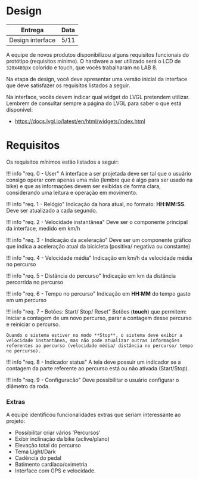 # Design 

| Entrega          | Data |
|------------------|------|
| Design interface | 5/11 |

A equipe de novos produtos disponibilizou alguns requisitos funcionais do protótipo (requisitos mínimo). O hardware a ser utilizado será o LCD de `320`x`480`px colorido e touch, que vocês trabalharam no LAB 8.

Na etapa de design, você deve apresentar uma versão inicial da interface que deve satisfazer os requisitos listados a seguir.

Na interface, vocês devem indicar qual widget do LVGL pretendem utilizar. Lembrem de consultar sempre a página do LVGL para saber o que está disponível:

- https://docs.lvgl.io/latest/en/html/widgets/index.html

# Requisitos

Os requisitos mínimos estão listados a seguir:

!!! info "req. 0 - User"
    A interface a ser projetada deve ser tal que o usuário consigo operar com apenas uma mão (lembre que é algo para ser usado na bike) e que as informações devem ser exibidas de forma clara, considerando uma leitura e operação em movimento.

!!! info "req. 1 - Relógio"
    Indicação da hora atual, no formato: **HH:MM:SS**. Deve ser atualizado a cada segundo.

!!! info "req. 2 - Velocidade instantânea"
    Deve ser o componente principal da interface, medido em km/h

!!! info "req. 3 - Indicação da aceleração"
    Deve ser um componente gráfico que indica a aceleração atual da bicicleta (positiva/ negativa ou constante)

!!! info "req. 4 - Velocidade média"
    Indicação em km/h da velocidade média no percurso

!!! info "req. 5 - Distância do percurso"
    Indicação em km da distância percorrida no percurso

!!! info "req. 6 - Tempo no percurso"
    Indicação em **HH:MM** do tempo gasto em um percurso

!!! info "req. 7 - Botões: Start/ Stop/ Reset"
    Botões (**touch**) que permitem: Iniciar a contagem de um novo percurso, parar a contagem desse percurso e reiniciar o percurso.

    Quando o sistema estiver no modo **Stop**, o sistema deve exibir a velocidade instantânea, mas não pode atualizar outras informações referentes ao percurso (velocidade média/ distância no percurso/ tempo no percurso).

!!! info "req. 8 - Indicador status"
    A tela deve possuir um indicador se a contagem da parte referente ao percurso está ou não ativada (Start/Stop).

!!! info "req. 9 - Configuracão"
    Deve possibilitar o usuário configurar o diâmetro da roda.

### Extras 

A equipe identificou funcionalidades extras que seriam interessante ao projeto:

- Possibilitar criar vários 'Percursos'
- Exibir inclinação da bike (aclive/plano)
- Elevação total do percurso 
- Tema Light/Dark
- Cadência do pedal
- Batimento cardíaco/oximetria 
- Interface com GPS e velocidade.

